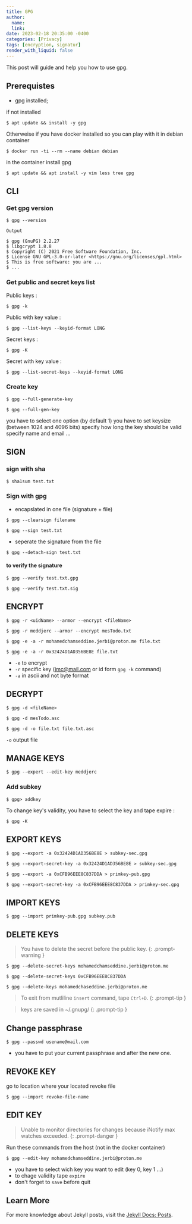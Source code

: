 ```yaml
---
title: GPG 
author:
  name: 
  link: 
date: 2023-02-18 20:35:00 -0400
categories: [Privacy]
tags: [encryption, signatur]
render_with_liquid: false
---
```


This post will guide and help you how to use gpg.
## Prerequistes

 - gpg installed;

if not installed
```console
$ apt update && install -y gpg
```

Otherweise if you have docker installed so you can play with it in debian container

```console
$ docker run -ti --rm --name debian debian
```
in the container install gpg

```console
$ apt update && apt install -y vim less tree gpg
```

## CLI

### Get gpg version

```console
$ gpg --version
```

`Output`

```console
$ gpg (GnuPG) 2.2.27
$ libgcrypt 1.8.8
$ Copyright (C) 2021 Free Software Foundation, Inc.
$ License GNU GPL-3.0-or-later <https://gnu.org/licenses/gpl.html>
$ This is free software: you are ...
$ ...
```

### Get public and secret keys list

Public keys
:
```console
$ gpg -k
```

Public with key value
:
```console
$ gpg --list-keys --keyid-format LONG
```

Secret keys
:
```console
$ gpg -K
```

Secret with key value
:
```console
$ gpg --list-secret-keys --keyid-format LONG
```

### Create key

```console
$ gpg --full-generate-key
```

```console
$ gpg --full-gen-key
```
you have to select one option (by default 1)
you have to set keysize (between 1024 and 4096 bits)
specify how long the key should be valid
specify name and email ...

## SIGN

### sign with sha

```console
$ sha1sum test.txt 
```

### Sign with gpg
- encapslated in one file (signature + file)

```console
$ gpg --clearsign filename

$ gpg --sign test.txt 
```
- seperate the signature from the file

```console
$ gpg --detach-sign test.txt 
```

#### to verify the signature

```console
$ gpg --verify test.txt.gpg 

$ gpg --verify test.txt.sig 
```


## ENCRYPT

```console
$ gpg -r <uidName> --armor --encrypt <fileName>

$ gpg -r meddjerc --armor --encrypt mesTodo.txt

$ gpg -e -a -r mohamedchamseddine.jerbi@proton.me file.txt 

$ gpg -e -a -r 0x32424D1AD356BE8E file.txt 
```
- `-e` to encrypt
- `-r` specific key (jmc@mail.com or id form `gpg -k` command)
- `-a` in ascii and not byte format

## DECRYPT

```console
$ gpg -d <fileName>

$ gpg -d mesTodo.asc

$ gpg -d -o file.txt file.txt.asc 
```
`-o` output file

## MANAGE KEYS

```console
$ gpg --expert --edit-key meddjerc
```


### Add subkey

```console
$ gpg> addkey
```

To change key's validity, you have to select the key and tape expire
:
```console
$ gpg -K
```

## EXPORT KEYS

```console
$ gpg --export -a 0x32424D1AD356BE8E > subkey-sec.gpg

$ gpg --export-secret-key -a 0x32424D1AD356BE8E > subkey-sec.gpg

$ gpg --export -a 0xCFB96EEE8C837DDA > primkey-pub.gpg

$ gpg --export-secret-key -a 0xCFB96EEE8C837DDA > primkey-sec.gpg
```

## IMPORT KEYS

```console
$ gpg --import primkey-pub.gpg subkey.pub
```

## DELETE KEYS

> You have to delete the secret before the public key.
{: .prompt-warning }

```console
$ gpg --delete-secret-keys mohamedchamseddine.jerbi@proton.me

$ gpg --delete-secret-keys 0xCFB96EEE8C837DDA

$ gpg --delete-keys mohamedchaseddine.jerbi@proton.me
```

> To exit from mutliline `insert` command, tape `Ctrl+D`.
{: .prompt-tip }

> keys are saved in ~/.gnupg/
{: .prompt-tip }

## Change passphrase

```console
$ gpg --passwd usename@mail.com
```
- you have to put your current passphrase and after the new one.

## REVOKE KEY

go to location where your located revoke file

```console
$ gpg --import revoke-file-name
```


## EDIT KEY

> Unable to monitor directories for changes because iNotify max watches exceeded.
{: .prompt-danger }

Run these commands from the host (not in the docker container)
```console
$ gpg --edit-key mohamedchamseddine.jerbi@proton.me
```
- you have to select wich key you want to edit (key 0, key 1 ...)
- to chage validity tape `expire`
- don't forget to `save` before quit


## Learn More

For more knowledge about Jekyll posts, visit the [Jekyll Docs: Posts](https://jekyllrb.com/docs/posts/).
